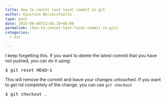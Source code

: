 ```yaml
---
title: How to cancel last local commit in git
author: Giustino Borzacchiello
type: post
date: 2015-08-04T22:05:34+00:00
permalink: /how-to-cancel-last-local-commit-in-git/
categories:
  - Git

---
```

I keep forgetting this. If you want to delete the latest commit that you have not pushed, you can do it using:

<pre>$ git reset HEAD~1</pre>

This will remove the commit and leave your changes untouched. If you want to get rid completely of the change, you can use `git checkout`

<pre>$ git checkout .</pre>